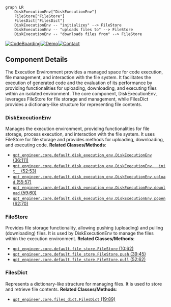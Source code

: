 ```mermaid
graph LR
    DiskExecutionEnv["DiskExecutionEnv"]
    FileStore["FileStore"]
    FilesDict["FilesDict"]
    DiskExecutionEnv -- "initializes" --> FileStore
    DiskExecutionEnv -- "uploads files to" --> FileStore
    DiskExecutionEnv -- "downloads files from" --> FileStore
```
[![CodeBoarding](https://img.shields.io/badge/Generated%20by-CodeBoarding-9cf?style=flat-square)](https://github.com/CodeBoarding/CodeBoarding)[![Demo](https://img.shields.io/badge/Try%20our-Demo-blue?style=flat-square)](https://www.codeboarding.org/demo)[![Contact](https://img.shields.io/badge/Contact%20us%20-%20codeboarding@gmail.com-lightgrey?style=flat-square)](mailto:codeboarding@gmail.com)

## Component Details

The Execution Environment provides a managed space for code execution, file management, and interaction with the file system. It facilitates the execution of generated code and the evaluation of its performance by providing functionalities for uploading, downloading, and executing files within an isolated environment. The core component, DiskExecutionEnv, leverages FileStore for file storage and management, while FilesDict provides a dictionary-like structure for representing file contents.

### DiskExecutionEnv
Manages the execution environment, providing functionalities for file storage, process execution, and interaction with the file system. It uses FileStore for file storage and provides methods for uploading, downloading, and executing code.
**Related Classes/Methods**:

- <a href="https://github.com/AntonOsika/gpt-engineer/blob/master/gpt_engineer/core/default/disk_execution_env.py#L36-L111" target="_blank" rel="noopener noreferrer">`gpt_engineer.core.default.disk_execution_env.DiskExecutionEnv` (36:111)</a>
- <a href="https://github.com/AntonOsika/gpt-engineer/blob/master/gpt_engineer/core/default/disk_execution_env.py#L52-L53" target="_blank" rel="noopener noreferrer">`gpt_engineer.core.default.disk_execution_env.DiskExecutionEnv.__init__` (52:53)</a>
- <a href="https://github.com/AntonOsika/gpt-engineer/blob/master/gpt_engineer/core/default/disk_execution_env.py#L55-L57" target="_blank" rel="noopener noreferrer">`gpt_engineer.core.default.disk_execution_env.DiskExecutionEnv.upload` (55:57)</a>
- <a href="https://github.com/AntonOsika/gpt-engineer/blob/master/gpt_engineer/core/default/disk_execution_env.py#L59-L60" target="_blank" rel="noopener noreferrer">`gpt_engineer.core.default.disk_execution_env.DiskExecutionEnv.download` (59:60)</a>
- <a href="https://github.com/AntonOsika/gpt-engineer/blob/master/gpt_engineer/core/default/disk_execution_env.py#L62-L70" target="_blank" rel="noopener noreferrer">`gpt_engineer.core.default.disk_execution_env.DiskExecutionEnv.popen` (62:70)</a>


### FileStore
Provides file storage functionality, allowing pushing (uploading) and pulling (downloading) files. It is used by DiskExecutionEnv to manage the files within the execution environment.
**Related Classes/Methods**:

- <a href="https://github.com/AntonOsika/gpt-engineer/blob/master/gpt_engineer/core/default/file_store.py#L10-L62" target="_blank" rel="noopener noreferrer">`gpt_engineer.core.default.file_store.FileStore` (10:62)</a>
- <a href="https://github.com/AntonOsika/gpt-engineer/blob/master/gpt_engineer/core/default/file_store.py#L39-L45" target="_blank" rel="noopener noreferrer">`gpt_engineer.core.default.file_store.FileStore.push` (39:45)</a>
- <a href="https://github.com/AntonOsika/gpt-engineer/blob/master/gpt_engineer/core/default/file_store.py#L52-L62" target="_blank" rel="noopener noreferrer">`gpt_engineer.core.default.file_store.FileStore.pull` (52:62)</a>


### FilesDict
Represents a dictionary-like structure for managing files. It is used to store and retrieve file contents.
**Related Classes/Methods**:

- <a href="https://github.com/AntonOsika/gpt-engineer/blob/master/gpt_engineer/core/files_dict.py#L19-L89" target="_blank" rel="noopener noreferrer">`gpt_engineer.core.files_dict.FilesDict` (19:89)</a>